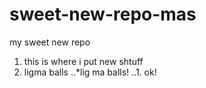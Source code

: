 # sweet-new-repo-mas
my sweet new repo
1. this is where i put new shtuff
2. ligma balls
..*lig
   ma
   balls!
..1. ok!
